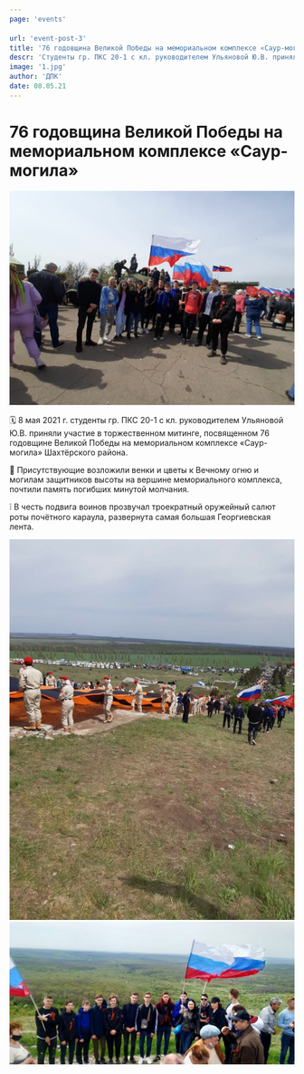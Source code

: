 ```yaml
---
page: 'events'

url: 'event-post-3'
title: '76 годовщина Великой Победы на мемориальном комплексе «Саур-могила»'
descr: 'Студенты гр. ПКС 20-1 с кл. руководителем Ульяновой Ю.В. приняли участие в торжественном митинге'
image: '1.jpg'
author: 'ДПК'
date: 08.05.21
---
```


# 76 годовщина Великой Победы на мемориальном комплексе «Саур-могила»

![Фото со студентами](1.jpg)

🗓 8 мая 2021 г. студенты гр. ПКС 20-1 с кл. руководителем Ульяновой Ю.В. приняли участие в торжественном митинге, посвященном 76 годовщине Великой Победы на мемориальном комплексе «Саур-могила» Шахтёрского района.

👥 Присутствующие возложили венки и цветы к Вечному огню и могилам защитников высоты на вершине мемориального комплекса, почтили память погибших минутой молчания.

❕ В честь подвига воинов прозвучал троекратный оружейный салют роты почётного караула, развернута самая большая Георгиевская лента.

![Фото со студентами](2.jpg)
![Фото со студентами](3.jpg)
